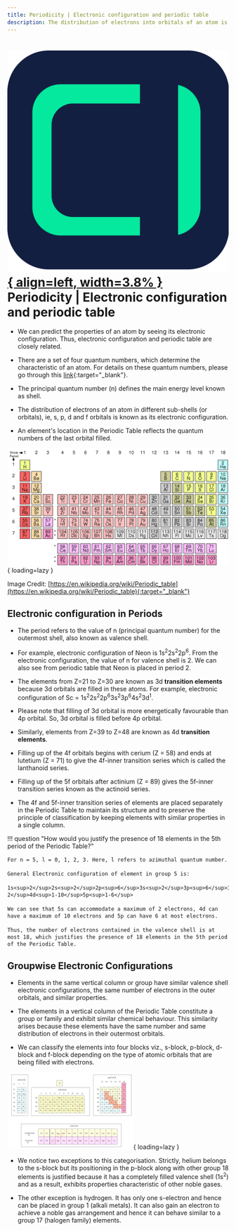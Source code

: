 ```yaml
---
title: Periodicity | Electronic configuration and periodic table
description: The distribution of electrons into orbitals of an atom is called its electronic configuration. An element's location in the Periodic Table reflects the quantum numbers of the last orbital filled.
---
```


# [![ChemistryEdu Logo](../../images/favicon.svg){ align=left, width=3.8% }](../../index.md)  Periodicity | Electronic configuration and periodic table

* We can predict the properties of an atom by seeing its electronic configuration. Thus, electronic configuration and periodic table are closely related.

* There are a set of four quantum numbers, which determine the characteristic of an atom. For details on these quantum numbers, please go through this [link](https://en.wikipedia.org/wiki/Quantum_number){:target="_blank"}.

* The principal quantum number (n) defines the main energy level known as shell.

* The distribution of electrons of an atom in different sub-shells (or orbitals), ie, s, p, d and f orbitals is known as its electronic configuration.

* An element's location in the Periodic Table reflects the quantum numbers of the last orbital filled.

![Modern periodic table](images/modern_periodic_table.png){ loading=lazy }

Image Credit: [https://en.wikipedia.org/wiki/Periodic_table](https://en.wikipedia.org/wiki/Periodic_table){:target="_blank"}

## Electronic configuration in Periods

* The period refers to the value of n (principal quantum number) for the outermost shell, also known as valence shell.

* For example, electronic configuration of Neon is 1s<sup>2</sup>2s<sup>2</sup>2p<sup>6</sup>. From the electronic configuration, the value of n for valence shell is 2. We can also see from periodic table that Neon is placed in period 2.

* The elements from Z=21 to Z=30 are known as 3d **transition elements** because 3d orbitals are filled in these atoms. For example, electronic configuration of Sc = 1s<sup>2</sup>2s<sup>2</sup>2p<sup>6</sup>3s<sup>2</sup>3p<sup>6</sup>4s<sup>2</sup>3d<sup>1</sup>.

* Please note that filling of 3d orbital is more energetically favourable than 4p orbital. So, 3d orbital is filled before 4p orbital.

* Similarly, elements from Z=39 to Z=48 are known as 4d **transition elements**.

* Filling up of the 4f orbitals begins with cerium (Z = 58) and ends at lutetium (Z = 71) to give the 4f-inner transition series which is called the lanthanoid series.

* Filling up of the 5f orbitals after actinium (Z = 89) gives the 5f-inner transition series known as the actinoid series.

* The 4f and 5f-inner transition series of elements are placed separately in the Periodic Table to maintain its structure and to preserve the principle of classification by keeping elements with similar properties in a single column.

!!! question "How would you justify the presence of 18 elements in the 5th period of the Periodic Table?"

    For n = 5, l = 0, 1, 2, 3. Here, l refers to azimuthal quantum number.

    General Electronic configuration of element in group 5 is:

    1s<sup>2</sup>2s<sup>2</sup>2p<sup>6</sup>3s<sup>2</sup>3p<sup>6</sup>3d<sup>10</sup>4s<sup>2</sup>4p<sup>6</sup>5s<sup>1-2</sup>4d<sup>1-10</sup>5p<sup>1-6</sup>

    We can see that 5s can accommodate a maximum of 2 electrons, 4d can have a maximum of 10 electrons and 5p can have 6 at most electrons.

    Thus, the number of electrons contained in the valence shell is at most 18, which justifies the presence of 18 elements in the 5th period of the Periodic Table.

## Groupwise Electronic Configurations

* Elements in the same vertical column or group have similar valence shell electronic configurations, the same number of electrons in the outer orbitals, and similar properties.

* The elements in a vertical column of the Periodic Table constitute a group or family and exhibit similar chemical behaviour. This similarity arises because these elements have the same number and same distribution of electrons in their outermost orbitals.

* We can classify the elements into four blocks viz., s-block, p-block, d-block and f-block depending on the type of atomic orbitals that are being filled with electrons.

![Modern periodic table](images/blocks.png){ loading=lazy }

* We notice two exceptions to this categorisation. Strictly, helium belongs to the s-block but its positioning in the p-block along with other group 18 elements is justified because it has a completely filled valence shell (1s<sup>2</sup>) and as a result, exhibits properties characteristic of other noble gases.

* The other exception is hydrogen. It has only one s-electron and hence can be placed in group 1 (alkali metals). It can also gain an electron to achieve a noble gas arrangement and hence it can behave similar to a group 17 (halogen family) elements.
